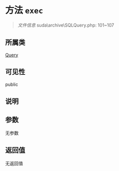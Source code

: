 # 方法 `exec`

> *文件信息* suda\archive\SQLQuery.php: 101~107

## 所属类 

[Query](../Query.md)

## 可见性

 public 

## 说明



## 参数


无参数


## 返回值

无返回值
